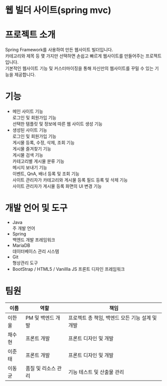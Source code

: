  # 웹 빌더 사이트(spring mvc)

# 프로젝트 소개
Spring Framework를 사용하여 만든 웹사이트 빌더입니다.     
카테고리와 제목 등 몇 가지만 선택하면 손쉽고 빠르게 웹사이트를 만들어주는 프로젝트입니다.   
기본적인 웹사이트 기능 및 커스터마이징을 통해 자신만의 웹사이트를 꾸밀 수 있는 기능을 제공합니다.   

# 기능      
- 메인 사이트 기능   
로그인 및 회원가입 기능   
선택한 템플릿 및 정보에 따른 웹 사이트 생성 기능   
- 생성된 사이트 기능   
로그인 및 회원가입 기능   
게시물 등록, 수정, 삭제, 조회 기능   
게시물 즐겨찾기 기능   
게시물 검색 기능   
카테고리별 게시물 분류 기능   
메시지 보내기 기능   
이벤트, QnA, 배너 등록 및 조회 기능   
사이트 관리자가 카테고리와 게시물 등록 필드 등록 및 삭제 기능   
사이트 관리자가 게시물 등록 화면의 UI 변경 기능   

# 개발 언어 및 도구   
- Java   
주 개발 언어   
- Spring   
백엔드 개발 프레임워크   
- MariaDB   
데이터베이스 관리 시스템   
- Git   
형상관리 도구   
- BootStrap / HTML5 / Vanillla JS
프론트 디자인 프레임워크   

# 팀원   
|이름|역할|책임|
|------|---|---|
|이한울|PM 및 백엔드 개발|프로젝트 총 책임, 백엔드 모든 기능 설계 및 개발|
|채수현|프론트 개발|프론트 디자인 및 개발|
|이준태|프론트 개발|프론트 디자인 및 개발|
|이동균|품질 및 리소스 관리|기능 테스트 및 산출물 관리| 
 

